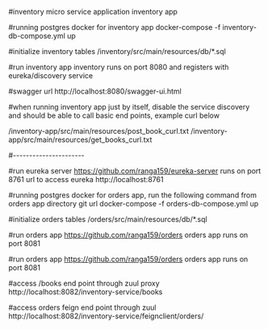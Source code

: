 #inventory micro service application
inventory app

#running postgres docker for inventory app
docker-compose -f inventory-db-compose.yml up

#initialize inventory tables
/inventory/src/main/resources/db/*.sql

#run inventory app
inventory runs on port 8080 and registers with eureka/discovery service

#swagger url
http://localhost:8080/swagger-ui.html

#when running inventory app just by itself, disable the service discovery and should be able to call basic end points, example curl below

/inventory-app/src/main/resources/post_book_curl.txt
/inventory-app/src/main/resources/get_books_curl.txt


#----------------------

#run eureka server
https://github.com/ranga159/eureka-server
runs on port 8761
url to access eureka http://localhost:8761

#running postgres docker for orders app, run the following command from orders app directory
git url
docker-compose -f orders-db-compose.yml up 

#initialize orders tables
/orders/src/main/resources/db/*.sql

#run orders app
https://github.com/ranga159/orders
orders app runs on port 8081

#run orders app
https://github.com/ranga159/orders
orders app runs on port 8081

#access /books end point through zuul proxy
http://localhost:8082/inventory-service/books

#access orders feign end point through zuul
http://localhost:8082/inventory-service/feignclient/orders/

